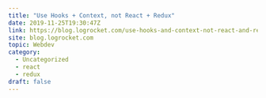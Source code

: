 ```yaml
---
title: "Use Hooks + Context, not React + Redux"
date: 2019-11-25T19:30:47Z
link: https://blog.logrocket.com/use-hooks-and-context-not-react-and-redux/?utm_medium=RSS&utm_source=hune
site: blog.logrocket.com
topic: Webdev
category:
  - Uncategorized
  - react
  - redux
draft: false
---
```

